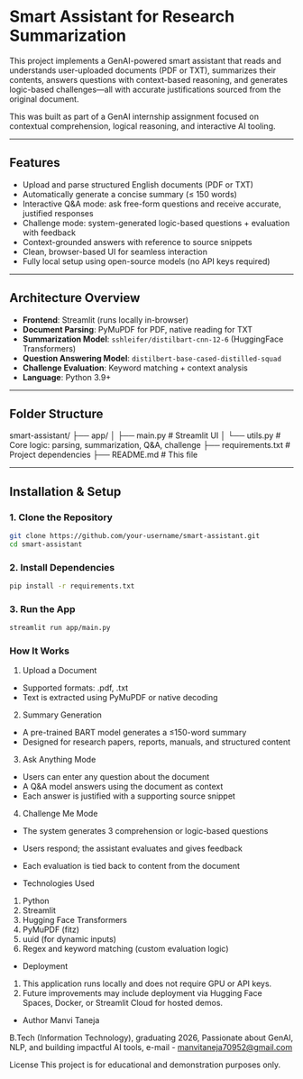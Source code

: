 # Smart Assistant for Research Summarization

This project implements a GenAI-powered smart assistant that reads and understands user-uploaded documents (PDF or TXT), summarizes their contents, answers questions with context-based reasoning, and generates logic-based challenges—all with accurate justifications sourced from the original document.

This was built as part of a GenAI internship assignment focused on contextual comprehension, logical reasoning, and interactive AI tooling.

---

## Features

- Upload and parse structured English documents (PDF or TXT)
- Automatically generate a concise summary (≤ 150 words)
- Interactive Q&A mode: ask free-form questions and receive accurate, justified responses
- Challenge mode: system-generated logic-based questions + evaluation with feedback
- Context-grounded answers with reference to source snippets
- Clean, browser-based UI for seamless interaction
- Fully local setup using open-source models (no API keys required)

---

## Architecture Overview

- **Frontend**: Streamlit (runs locally in-browser)
- **Document Parsing**: PyMuPDF for PDF, native reading for TXT
- **Summarization Model**: `sshleifer/distilbart-cnn-12-6` (HuggingFace Transformers)
- **Question Answering Model**: `distilbert-base-cased-distilled-squad`
- **Challenge Evaluation**: Keyword matching + context analysis
- **Language**: Python 3.9+

---

## Folder Structure
smart-assistant/
├── app/
│ ├── main.py # Streamlit UI
│ └── utils.py # Core logic: parsing, summarization, Q&A, challenge
├── requirements.txt # Project dependencies
├── README.md # This file



---

## Installation & Setup

### 1. Clone the Repository

```bash
git clone https://github.com/your-username/smart-assistant.git
cd smart-assistant
```

### 2. Install Dependencies
```bash
pip install -r requirements.txt
```

### 3. Run the App
```bash
streamlit run app/main.py
```
### How It Works
1. Upload a Document

- Supported formats: .pdf, .txt
- Text is extracted using PyMuPDF or native decoding

2. Summary Generation

- A pre-trained BART model generates a ≤150-word summary
- Designed for research papers, reports, manuals, and structured content

3. Ask Anything Mode

- Users can enter any question about the document
- A Q&A model answers using the document as context
- Each answer is justified with a supporting source snippet

4. Challenge Me Mode
- The system generates 3 comprehension or logic-based questions
- Users respond; the assistant evaluates and gives feedback
- Each evaluation is tied back to content from the document

- Technologies Used
1. Python
2. Streamlit
3. Hugging Face Transformers
4. PyMuPDF (fitz)
5. uuid (for dynamic inputs)
6. Regex and keyword matching (custom evaluation logic)

- Deployment
  
1. This application runs locally and does not require GPU or API keys.
2. Future improvements may include deployment via Hugging Face Spaces, Docker, or Streamlit Cloud for hosted demos.

- Author
Manvi Taneja

B.Tech (Information Technology), graduating 2026, 
Passionate about GenAI, NLP, and building impactful AI tools,
e-mail - manvitaneja70952@gmail.com

License
This project is for educational and demonstration purposes only.









